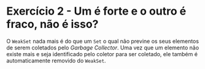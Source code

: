 # Exercício 2 - Um é forte e o outro é fraco, não é isso?

O `WeakSet` nada mais é do que um `Set` o qual não previne os seus elementos de serem coletados pelo _Garbage Collector_. Uma vez que um elemento não existe mais e seja identificado pelo coletor para ser coletado, ele também é automaticamente removido do `WeakSet`.